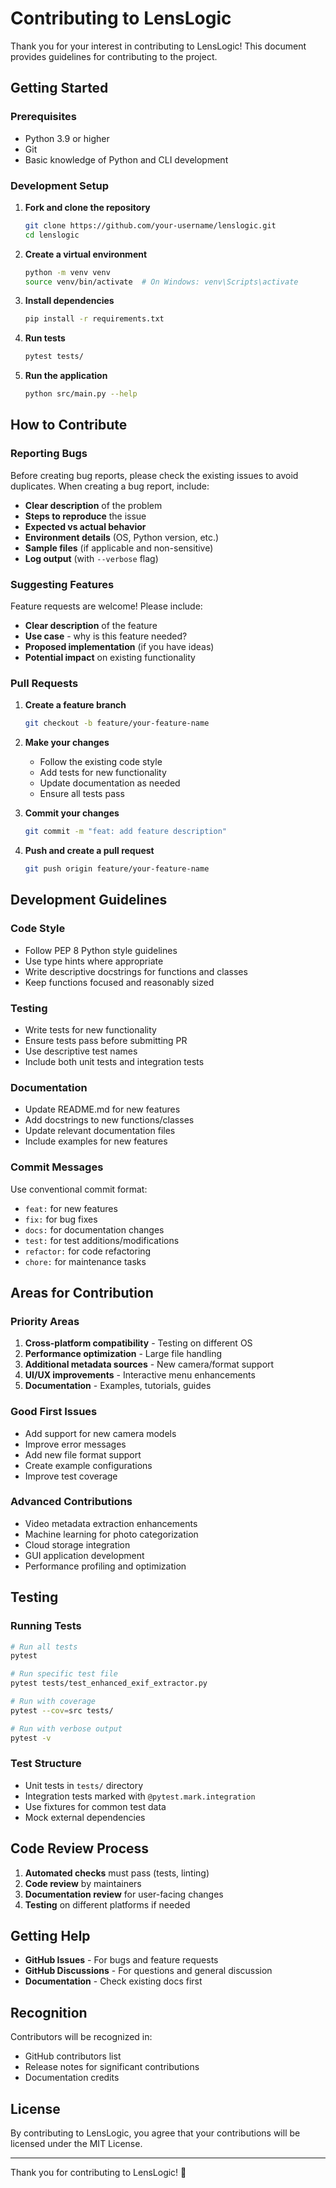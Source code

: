 # Contributing to LensLogic

Thank you for your interest in contributing to LensLogic! This document provides guidelines for contributing to the project.

## Getting Started

### Prerequisites

- Python 3.9 or higher
- Git
- Basic knowledge of Python and CLI development

### Development Setup

1. **Fork and clone the repository**
   ```bash
   git clone https://github.com/your-username/lenslogic.git
   cd lenslogic
   ```

2. **Create a virtual environment**
   ```bash
   python -m venv venv
   source venv/bin/activate  # On Windows: venv\Scripts\activate
   ```

3. **Install dependencies**
   ```bash
   pip install -r requirements.txt
   ```

4. **Run tests**
   ```bash
   pytest tests/
   ```

5. **Run the application**
   ```bash
   python src/main.py --help
   ```

## How to Contribute

### Reporting Bugs

Before creating bug reports, please check the existing issues to avoid duplicates. When creating a bug report, include:

- **Clear description** of the problem
- **Steps to reproduce** the issue
- **Expected vs actual behavior**
- **Environment details** (OS, Python version, etc.)
- **Sample files** (if applicable and non-sensitive)
- **Log output** (with `--verbose` flag)

### Suggesting Features

Feature requests are welcome! Please include:

- **Clear description** of the feature
- **Use case** - why is this feature needed?
- **Proposed implementation** (if you have ideas)
- **Potential impact** on existing functionality

### Pull Requests

1. **Create a feature branch**
   ```bash
   git checkout -b feature/your-feature-name
   ```

2. **Make your changes**
   - Follow the existing code style
   - Add tests for new functionality
   - Update documentation as needed
   - Ensure all tests pass

3. **Commit your changes**
   ```bash
   git commit -m "feat: add feature description"
   ```

4. **Push and create a pull request**
   ```bash
   git push origin feature/your-feature-name
   ```

## Development Guidelines

### Code Style

- Follow PEP 8 Python style guidelines
- Use type hints where appropriate
- Write descriptive docstrings for functions and classes
- Keep functions focused and reasonably sized

### Testing

- Write tests for new functionality
- Ensure tests pass before submitting PR
- Use descriptive test names
- Include both unit tests and integration tests

### Documentation

- Update README.md for new features
- Add docstrings to new functions/classes
- Update relevant documentation files
- Include examples for new features

### Commit Messages

Use conventional commit format:
- `feat:` for new features
- `fix:` for bug fixes
- `docs:` for documentation changes
- `test:` for test additions/modifications
- `refactor:` for code refactoring
- `chore:` for maintenance tasks

## Areas for Contribution

### Priority Areas

1. **Cross-platform compatibility** - Testing on different OS
2. **Performance optimization** - Large file handling
3. **Additional metadata sources** - New camera/format support
4. **UI/UX improvements** - Interactive menu enhancements
5. **Documentation** - Examples, tutorials, guides

### Good First Issues

- Add support for new camera models
- Improve error messages
- Add new file format support
- Create example configurations
- Improve test coverage

### Advanced Contributions

- Video metadata extraction enhancements
- Machine learning for photo categorization
- Cloud storage integration
- GUI application development
- Performance profiling and optimization

## Testing

### Running Tests

```bash
# Run all tests
pytest

# Run specific test file
pytest tests/test_enhanced_exif_extractor.py

# Run with coverage
pytest --cov=src tests/

# Run with verbose output
pytest -v
```

### Test Structure

- Unit tests in `tests/` directory
- Integration tests marked with `@pytest.mark.integration`
- Use fixtures for common test data
- Mock external dependencies

## Code Review Process

1. **Automated checks** must pass (tests, linting)
2. **Code review** by maintainers
3. **Documentation review** for user-facing changes
4. **Testing** on different platforms if needed

## Getting Help

- **GitHub Issues** - For bugs and feature requests
- **GitHub Discussions** - For questions and general discussion
- **Documentation** - Check existing docs first

## Recognition

Contributors will be recognized in:
- GitHub contributors list
- Release notes for significant contributions
- Documentation credits

## License

By contributing to LensLogic, you agree that your contributions will be licensed under the MIT License.

---

Thank you for contributing to LensLogic! 🚀